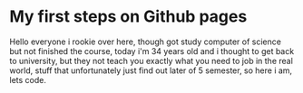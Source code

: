 # My first steps on Github pages

Hello everyone i rookie over here, though got study computer of science but not finished the course, today i'm 34 years old and i thought to get back to university, but they not teach you exactly what you need to job in the real world, stuff that unfortunately just find out later of 5 semester, so here i am, lets code.
